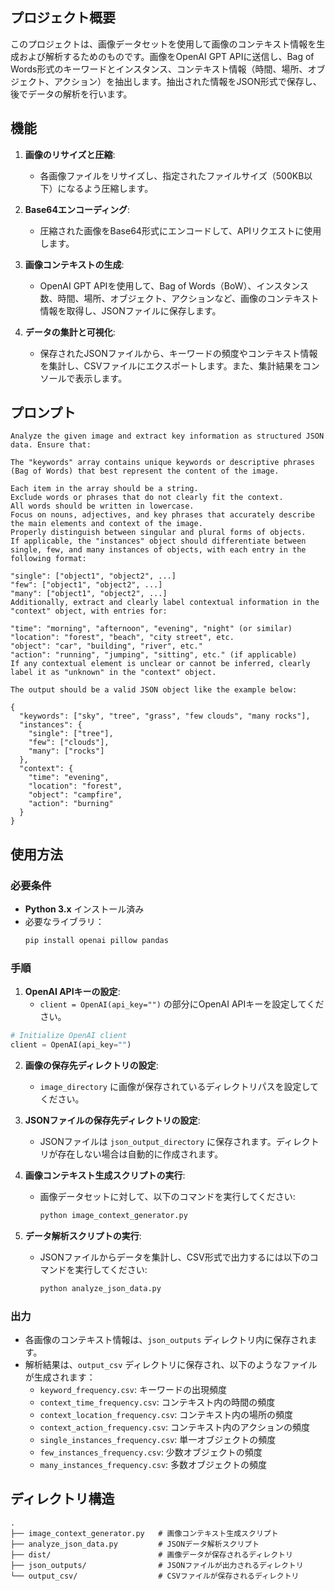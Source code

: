 ## プロジェクト概要

このプロジェクトは、画像データセットを使用して画像のコンテキスト情報を生成および解析するためのものです。画像をOpenAI GPT APIに送信し、Bag of Words形式のキーワードとインスタンス、コンテキスト情報（時間、場所、オブジェクト、アクション）を抽出します。抽出された情報をJSON形式で保存し、後でデータの解析を行います。

## 機能

1. **画像のリサイズと圧縮**:
   - 各画像ファイルをリサイズし、指定されたファイルサイズ（500KB以下）になるよう圧縮します。

2. **Base64エンコーディング**:
   - 圧縮された画像をBase64形式にエンコードして、APIリクエストに使用します。

3. **画像コンテキストの生成**:
   - OpenAI GPT APIを使用して、Bag of Words（BoW）、インスタンス数、時間、場所、オブジェクト、アクションなど、画像のコンテキスト情報を取得し、JSONファイルに保存します。

4. **データの集計と可視化**:
   - 保存されたJSONファイルから、キーワードの頻度やコンテキスト情報を集計し、CSVファイルにエクスポートします。また、集計結果をコンソールで表示します。

## プロンプト
```
Analyze the given image and extract key information as structured JSON data. Ensure that:

The "keywords" array contains unique keywords or descriptive phrases (Bag of Words) that best represent the content of the image.

Each item in the array should be a string.
Exclude words or phrases that do not clearly fit the context.
All words should be written in lowercase.
Focus on nouns, adjectives, and key phrases that accurately describe the main elements and context of the image.
Properly distinguish between singular and plural forms of objects.
If applicable, the "instances" object should differentiate between single, few, and many instances of objects, with each entry in the following format:

"single": ["object1", "object2", ...]
"few": ["object1", "object2", ...]
"many": ["object1", "object2", ...]
Additionally, extract and clearly label contextual information in the "context" object, with entries for:

"time": "morning", "afternoon", "evening", "night" (or similar)
"location": "forest", "beach", "city street", etc.
"object": "car", "building", "river", etc."
"action": "running", "jumping", "sitting", etc." (if applicable)
If any contextual element is unclear or cannot be inferred, clearly label it as "unknown" in the "context" object.

The output should be a valid JSON object like the example below:

{
  "keywords": ["sky", "tree", "grass", "few clouds", "many rocks"],
  "instances": {
    "single": ["tree"],
    "few": ["clouds"],
    "many": ["rocks"]
  },
  "context": {
    "time": "evening",
    "location": "forest",
    "object": "campfire",
    "action": "burning"
  }
}

```
## 使用方法

### 必要条件

- **Python 3.x** インストール済み
- 必要なライブラリ：
  ```bash
  pip install openai pillow pandas
  ```

### 手順

1. **OpenAI APIキーの設定**:
   - `client = OpenAI(api_key="")` の部分にOpenAI APIキーを設定してください。
 ```python
# Initialize OpenAI client
client = OpenAI(api_key="")
 ```
2. **画像の保存先ディレクトリの設定**:
   - `image_directory` に画像が保存されているディレクトリパスを設定してください。

3. **JSONファイルの保存先ディレクトリの設定**:
   - JSONファイルは `json_output_directory` に保存されます。ディレクトリが存在しない場合は自動的に作成されます。

4. **画像コンテキスト生成スクリプトの実行**:
   - 画像データセットに対して、以下のコマンドを実行してください:
     ```bash
     python image_context_generator.py
     ```

5. **データ解析スクリプトの実行**:
   - JSONファイルからデータを集計し、CSV形式で出力するには以下のコマンドを実行してください:
     ```bash
     python analyze_json_data.py
     ```

### 出力

- 各画像のコンテキスト情報は、`json_outputs` ディレクトリ内に保存されます。
- 解析結果は、`output_csv` ディレクトリに保存され、以下のようなファイルが生成されます：
  - `keyword_frequency.csv`: キーワードの出現頻度
  - `context_time_frequency.csv`: コンテキスト内の時間の頻度
  - `context_location_frequency.csv`: コンテキスト内の場所の頻度
  - `context_action_frequency.csv`: コンテキスト内のアクションの頻度
  - `single_instances_frequency.csv`: 単一オブジェクトの頻度
  - `few_instances_frequency.csv`: 少数オブジェクトの頻度
  - `many_instances_frequency.csv`: 多数オブジェクトの頻度

## ディレクトリ構造

```
.
├── image_context_generator.py   # 画像コンテキスト生成スクリプト
├── analyze_json_data.py         # JSONデータ解析スクリプト
├── dist/                        # 画像データが保存されるディレクトリ
├── json_outputs/                # JSONファイルが出力されるディレクトリ
└── output_csv/                  # CSVファイルが保存されるディレクトリ
```

